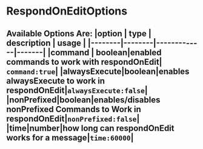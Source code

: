 # RespondOnEditOptions
**Available Options Are:**
|option  | type   | description | usage |
|--------|--------|-------------|-------|
|command | boolean|enabled commands to work with respondOnEdit| ```command:true```|
|alwaysExecute|boolean|enables alwaysExecute to work in respondOnEdit|```alwaysExecute:false```|
|nonPrefixed|boolean|enables/disables nonPrefixed Commands to Work in respondOnEdit|```nonPrefixed:false```|
|time|number|how long can respondOnEdit works for a message|```time:60000```|
---

